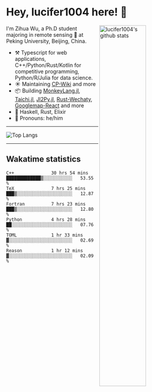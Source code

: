 # Hey, lucifer1004 here! :wave:

<img width="50%" align="right" alt="lucifer1004's github stats" src="https://github-readme-stats.vercel.app/api?username=lucifer1004&show_icons=true">

I'm Zihua Wu, a Ph.D student majoring in remote sensing :satellite: at Peking University, Beijing, China.

- :hammer_and_pick: Typescript for web applications, C++/Python/Rust/Kotlin for competitive programming, Python/R/Julia for data science.
- :sunny: Maintaining [CP-Wiki](https://cp-wiki.vercel.app) and more 
- :package: Building [MonkeyLang.jl](https://github.com/lucifer1004/MonkeyLang.jl), [Taichi.jl](https://github.com/lucifer1004/Taichi.jl), [Jl2Py.jl](https://github.com/lucifer1004/Jl2Py.jl), [Rust-Wechaty](https://github.com/wechaty/rust-wechaty), [Googlemap-React](https://github.com/googlemap-react/googlemap-react) and more
- :seedling: Haskell, Rust, Elixir
- :man: Pronouns: he/him

---

![Top Langs](https://github-readme-stats.vercel.app/api/top-langs/?username=lucifer1004&layout=compact)

---

## Wakatime statistics

<!--START_SECTION:waka-->

```text
C++              30 hrs 54 mins  █████████████▒░░░░░░░░░░░   53.55 %
TeX              7 hrs 25 mins   ███▒░░░░░░░░░░░░░░░░░░░░░   12.87 %
Fortran          7 hrs 23 mins   ███▒░░░░░░░░░░░░░░░░░░░░░   12.80 %
Python           4 hrs 28 mins   ██░░░░░░░░░░░░░░░░░░░░░░░   07.76 %
TOML             1 hr 33 mins    ▓░░░░░░░░░░░░░░░░░░░░░░░░   02.69 %
Reason           1 hr 12 mins    ▓░░░░░░░░░░░░░░░░░░░░░░░░   02.09 %
```

<!--END_SECTION:waka-->
